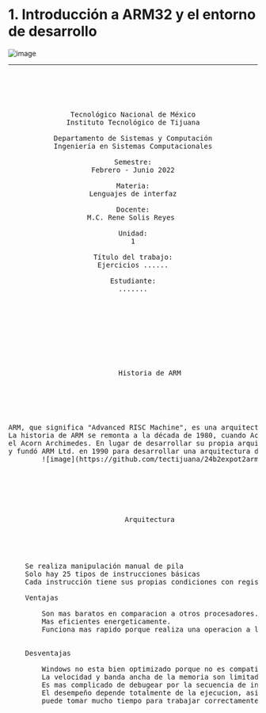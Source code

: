 

# 1. Introducción a ARM32 y el entorno de desarrollo


![image](https://github.com/tectijuana/24b2expot2arm32-devtec/assets/158236387/83eb166e-dd3a-4b64-8071-6ead5fbae68b)




------

<pre>

	<p align=center>

Tecnológico Nacional de México
Instituto Tecnológico de Tijuana

Departamento de Sistemas y Computación
Ingeniería en Sistemas Computacionales

Semestre:
Febrero - Junio 2022

Materia:
Lenguajes de interfaz

Docente:
M.C. Rene Solis Reyes 

Unidad:
1

Título del trabajo:
Ejercicios ......

Estudiante:
.......

	</p>

</pre>

<pre>

	<p align=center>
		Historia de ARM

	<p align=left>


ARM, que significa "Advanced RISC Machine", es una arquitectura de procesador desarrollada por ARM Holdings.
La historia de ARM se remonta a la década de 1980, cuando Acorn Computers Ltd. buscaba un diseño de CPU para su nueva computadora, 
el Acorn Archimedes. En lugar de desarrollar su propia arquitectura, Acorn se asoció con VLSI Technology
y fundó ARM Ltd. en 1990 para desarrollar una arquitectura de bajo consumo y alto rendimiento.
		![image](https://github.com/tectijuana/24b2expot2arm32-devtec/assets/158236387/06dd67e7-fdb4-4214-b3cf-72700ac981f1)

	</pre>

<pre>
	<p align=center>
		Arquitectura

	<p align=left>

	Se realiza manipulación manual de pila
	Solo hay 25 tipos de instrucciones básicas
	Cada instrucción tiene sus propias condiciones con registros

	Ventajas

		Son mas baratos en comparacion a otros procesadores.
		Mas eficientes energeticamente.
		Funciona mas rapido porque realiza una operacion a la vez

		
	Desventajas

		Windows no esta bien optimizado porque no es compatible binariamente con x86
		La velocidad y banda ancha de la memoria son limitados por las frecuencias de reloj del procesador
		Es mas complicado de debugear por la secuencia de instrucciones
		El desempeño depende totalmente de la ejecucion, asi que si el usuario no lo ejecuta correctamente
		puede tomar mucho tiempo para trabajar correctamente
		

</pre>

	
